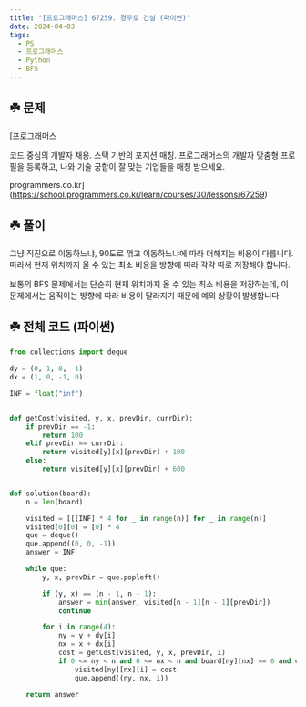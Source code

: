 ```yaml
---
title: "[프로그래머스] 67259. 경주로 건설 (파이썬)"
date: 2024-04-03
tags:
  - PS
  - 프로그래머스
  - Python
  - BFS
---
```


## ☘️ 문제

[프로그래머스

코드 중심의 개발자 채용. 스택 기반의 포지션 매칭. 프로그래머스의 개발자 맞춤형 프로필을 등록하고, 나와 기술 궁합이 잘 맞는 기업들을 매칭 받으세요.

programmers.co.kr](https://school.programmers.co.kr/learn/courses/30/lessons/67259)

## ☘️ 풀이

그냥 직진으로 이동하느냐, 90도로 꺾고 이동하느냐에 따라 더해지는 비용이 다릅니다. 따라서 현재 위치까지 올 수 있는 최소 비용을 방향에 따라 각각 따로 저장해야 합니다.

보통의 BFS 문제에서는 단순히 현재 위치까지 올 수 있는 최소 비용을 저장하는데, 이 문제에서는 움직이는 방향에 따라 비용이 달라지기 때문에 예외 상황이 발생합니다.

## ☘️ 전체 코드 (파이썬)

```python
from collections import deque

dy = (0, 1, 0, -1)
dx = (1, 0, -1, 0)

INF = float("inf")


def getCost(visited, y, x, prevDir, currDir):
    if prevDir == -1:
        return 100
    elif prevDir == currDir:
        return visited[y][x][prevDir] + 100
    else:
        return visited[y][x][prevDir] + 600


def solution(board):
    n = len(board)

    visited = [[[INF] * 4 for _ in range(n)] for _ in range(n)]
    visited[0][0] = [0] * 4
    que = deque()
    que.append((0, 0, -1))
    answer = INF

    while que:
        y, x, prevDir = que.popleft()

        if (y, x) == (n - 1, n - 1):
            answer = min(answer, visited[n - 1][n - 1][prevDir])
            continue

        for i in range(4):
            ny = y + dy[i]
            nx = x + dx[i]
            cost = getCost(visited, y, x, prevDir, i)
            if 0 <= ny < n and 0 <= nx < n and board[ny][nx] == 0 and cost < visited[ny][nx][i]:
                visited[ny][nx][i] = cost
                que.append((ny, nx, i))

    return answer
```
